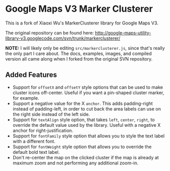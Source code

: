 Google Maps V3 Marker Clusterer
==============================
This is a fork of Xiaoxi Wu's MarkerClusterer library for Google Maps V3.

The original repository can be found here: http://google-maps-utility-library-v3.googlecode.com/svn/trunk/markerclusterer/

**NOTE:** I will likely only be editing `src/markerclusterer.js`, since that's really the only part I care about. The docs, examples, images, and compiled version all came along when I forked from the original SVN repository.

Added Features
--------------

* Support for `offsetX` and `offsetY` style options that can be used to make cluster icons off-center. Useful if you want a pin-shaped cluster marker, for example.
* Support a negative value for the X `anchor`. This adds padding-right instead of padding-left, in order to cut back the area labels can use on the right side instead of the left side.
* Support for `textAlign` style option, that takes `left`, `center`, `right`, to override the default value used by the library. Useful with a negative X anchor for right-justification.
* Support for `fontFamily` style option that allows you to style the text label with a different font.
* Support for `fontWeight` style option that allows you to override the default bold text label.
* Don't re-center the map on the clicked cluster if the map is already at maximum zoom and not performing any additional zoom-in.

